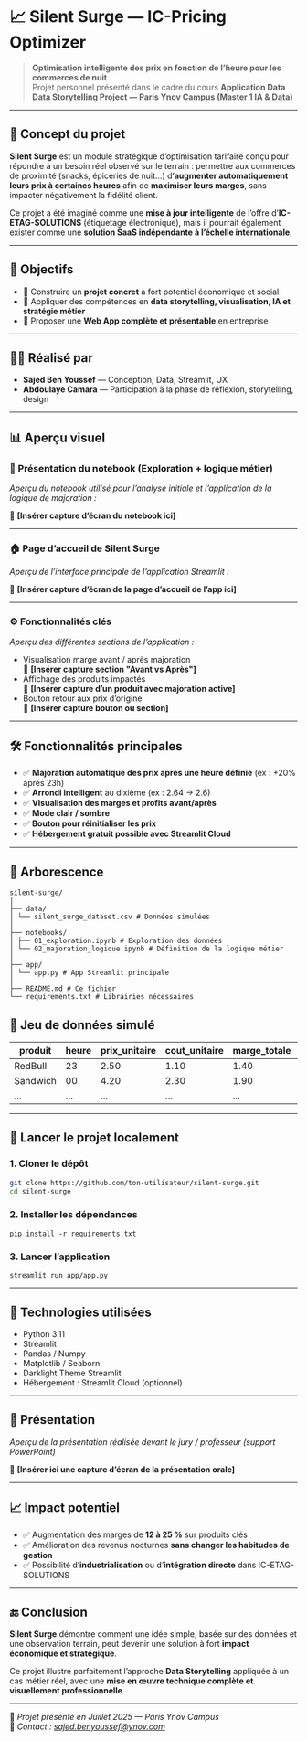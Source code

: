 # 📈 Silent Surge — IC-Pricing Optimizer

> **Optimisation intelligente des prix en fonction de l’heure pour les commerces de nuit**  
> Projet personnel présenté dans le cadre du cours **Application Data**  
> **Data Storytelling Project — Paris Ynov Campus (Master 1 IA & Data)**

---

## 🧠 Concept du projet

**Silent Surge** est un module stratégique d’optimisation tarifaire conçu pour répondre à un besoin réel observé sur le terrain : permettre aux commerces de proximité (snacks, épiceries de nuit…) d’**augmenter automatiquement leurs prix à certaines heures** afin de **maximiser leurs marges**, sans impacter négativement la fidélité client.

Ce projet a été imaginé comme une **mise à jour intelligente** de l’offre d’**IC-ETAG-SOLUTIONS** (étiquetage électronique), mais il pourrait également exister comme une **solution SaaS indépendante à l’échelle internationale**.

---

## 🎯 Objectifs

- 🎯 Construire un **projet concret** à fort potentiel économique et social
- 🧠 Appliquer des compétences en **data storytelling, visualisation, IA et stratégie métier**
- 🚀 Proposer une **Web App complète et présentable** en entreprise

---

## 🧑‍💻 Réalisé par

- **Sajed Ben Youssef** — Conception, Data, Streamlit, UX
- **Abdoulaye Camara** — Participation à la phase de réflexion, storytelling, design

---

## 📊 Aperçu visuel

### 📌 Présentation du notebook (Exploration + logique métier)

_Aperçu du notebook utilisé pour l’analyse initiale et l’application de la logique de majoration :_

📸 **[Insérer capture d’écran du notebook ici]**

---

### 🏠 Page d’accueil de Silent Surge

_Aperçu de l’interface principale de l’application Streamlit :_

📸 **[Insérer capture d’écran de la page d’accueil de l’app ici]**

---

### ⚙️ Fonctionnalités clés

_Aperçu des différentes sections de l’application :_

- Visualisation marge avant / après majoration  
  📸 **[Insérer capture section "Avant vs Après"]**
- Affichage des produits impactés  
  📸 **[Insérer capture d’un produit avec majoration active]**
- Bouton retour aux prix d’origine  
  📸 **[Insérer capture bouton ou section]**

---

## 🛠️ Fonctionnalités principales

- ✅ **Majoration automatique des prix après une heure définie** (ex : +20% après 23h)
- ✅ **Arrondi intelligent** au dixième (ex : 2.64 → 2.6)
- ✅ **Visualisation des marges et profits avant/après**
- ✅ **Mode clair / sombre**
- ✅ **Bouton pour réinitialiser les prix**
- ✅ **Hébergement gratuit possible avec Streamlit Cloud**

---

## 📁 Arborescence

```
silent-surge/
│
├── data/
│ └── silent_surge_dataset.csv # Données simulées
│
├── notebooks/
│ ├── 01_exploration.ipynb # Exploration des données
│ └── 02_majoration_logique.ipynb # Définition de la logique métier
│
├── app/
│ └── app.py # App Streamlit principale
│
├── README.md # Ce fichier
└── requirements.txt # Librairies nécessaires
```

## 📂 Jeu de données simulé

| produit  | heure | prix_unitaire | cout_unitaire | marge_totale | zone | saison | mois | jour |
| -------- | ----- | ------------- | ------------- | ------------ | ---- | ------ | ---- | ---- |
| RedBull  | 23    | 2.50          | 1.10          | 1.40         | Sud  | Été    | 7    | Ven  |
| Sandwich | 00    | 4.20          | 2.30          | 1.90         | Nord | Hiver  | 12   | Sam  |
| ...      | ...   | ...           | ...           | ...          | ...  | ...    | ...  | ...  |

---

## 🚀 Lancer le projet localement

### 1. Cloner le dépôt

```bash
git clone https://github.com/ton-utilisateur/silent-surge.git
cd silent-surge
```

### 2. Installer les dépendances

```
pip install -r requirements.txt
```

### 3. Lancer l’application

```
streamlit run app/app.py
```
---

## 🧠 Technologies utilisées

- Python 3.11  
- Streamlit  
- Pandas / Numpy  
- Matplotlib / Seaborn  
- Darklight Theme Streamlit  
- Hébergement : Streamlit Cloud (optionnel)

---

## 📸 Présentation 

_Aperçu de la présentation réalisée devant le jury / professeur (support PowerPoint)_

📸 **[Insérer ici une capture d’écran de la présentation orale]**

---

## 📈 Impact potentiel

- ✅ Augmentation des marges de **12 à 25 %** sur produits clés
- ✅ Amélioration des revenus nocturnes **sans changer les habitudes de gestion**
- ✅ Possibilité d’**industrialisation** ou d’**intégration directe** dans IC-ETAG-SOLUTIONS

---

## 🔚 Conclusion

**Silent Surge** démontre comment une idée simple, basée sur des données et une observation terrain, peut devenir une solution à fort **impact économique et stratégique**.

Ce projet illustre parfaitement l’approche **Data Storytelling** appliquée à un cas métier réel, avec une **mise en œuvre technique complète et visuellement professionnelle**.

---

📍 *Projet présenté en Juillet 2025 — Paris Ynov Campus*  
📧 *Contact : sajed.benyoussef@ynov.com*
